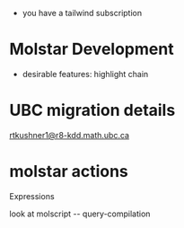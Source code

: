- you have a tailwind subscription

# Molstar Development
- desirable features: highlight chain 



# UBC migration details

rtkushner1@r8-kdd.math.ubc.ca



# molstar actions



Expressions

look at molscript -- query-compilation
